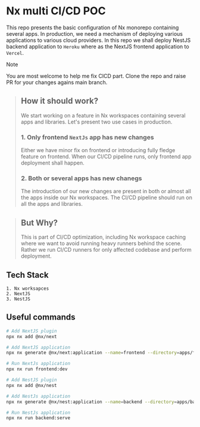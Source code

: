 # Nx multi CI/CD POC

This repo presents the basic configuration of Nx monorepo containing several apps. In production, we need a mechanism of deploying various applications to various cloud providers.
In this repo we shall deploy NestJS backend application to `Heroku` where as the NextJS frontend application to `Vercel`.

> [!Note]
> You are most welcome to help me fix CICD part. Clone the repo and raise PR for your changes agains main branch.

> ## How it should work?
>
> We start working on a feature in Nx workspaces containing several apps and libraries. Let's present two use cases in production.
>
> ### 1. Only frontend `NextJs` app has new changes
>
> Either we have minor fix on frontend or introducing fully fledge feature on frontend. When our CI/CD pipeline runs, only frontend app deployment shall happen.
>
> ### 2. Both or several apps has new chanegs
>
> The introduction of our new changes are present in both or almost all the apps inside our Nx workspaces. The CI/CD pipeline should run on all the apps and libraries.

> ## But Why?
>
> This is part of CI/CD optimization, including Nx workspace caching where we want to avoid running heavy runners behind the scene. Rather we run CI/CD runners for only affected codebase and perform deployment.

## Tech Stack

    1. Nx worksapces
    2. NextJS
    3. NestJS

## Useful commands

```Bash
# Add NextJS plugin
npx nx add @nx/next

# Add NextJS application
npx nx generate @nx/next:application --name=frontend --directory=apps/frontend --projectNameAndRootFormat=as-provided --no-interactive

# Run NextJs application
npx nx run frontend:dev

# Add NestJS plugin
npx nx add @nx/nest

# Add NestJs application
npx nx generate @nx/nest:application --name=backend --directory=apps/backend --projectNameAndRootFormat=as-provided --no-interactive

# Run NestJs application
npx nx run backend:serve 
```
